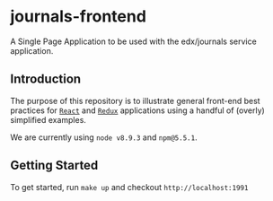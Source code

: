 # journals-frontend

A Single Page Application to be used with the edx/journals service application.

## Introduction



The purpose of this repository is to illustrate general front-end best practices for [`React`](https://reactjs.org/) and [`Redux`](https://redux.js.org) applications using a handful of (overly) simplified examples.

We are currently using `node v8.9.3` and `npm@5.5.1`.

## Getting Started

To get started, run `make up` and checkout `http://localhost:1991`
